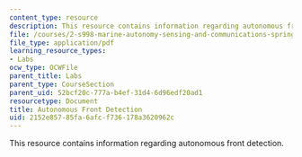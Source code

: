 ```yaml
---
content_type: resource
description: This resource contains information regarding autonomous front detection.
file: /courses/2-s998-marine-autonomy-sensing-and-communications-spring-2012/2152e85785fa6afcf736178a3620962c_MIT2_S998S12_Lab15.pdf
file_type: application/pdf
learning_resource_types:
- Labs
ocw_type: OCWFile
parent_title: Labs
parent_type: CourseSection
parent_uid: 52bcf20c-777a-b4ef-31d4-6d96edf20ad1
resourcetype: Document
title: Autonomous Front Detection
uid: 2152e857-85fa-6afc-f736-178a3620962c
---
```

This resource contains information regarding autonomous front detection.